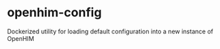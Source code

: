 # openhim-config
Dockerized utility for loading default configuration into a new instance of OpenHIM
